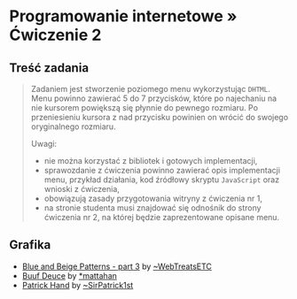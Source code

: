 # Programowanie internetowe &raquo; Ćwiczenie 2

## Treść zadania

> Zadaniem jest stworzenie poziomego menu wykorzystując `DHTML`. Menu powinno
> zawierać 5 do 7 przycisków, które po najechaniu na nie kursorem powiększą się
> płynnie do pewnego rozmiaru. Po przeniesieniu kursora z nad przycisku powinien
> on wrócić do swojego oryginalnego rozmiaru.
> 
> Uwagi:
> 
> * nie można korzystać z bibliotek i gotowych implementacji,
> * sprawozdanie z ćwiczenia powinno zawierać opis implementacji menu, przykład
>   działania, kod źródłowy skryptu `JavaScript` oraz wnioski z ćwiczenia,
> * obowiązują zasady przygotowania witryny z ćwiczenia nr 1,
> * na stronie studenta musi znajdować się odnośnik do strony ćwiczenia nr 2, na
>   której będzie zaprezentowane opisane menu.

## Grafika

* [Blue and Beige Patterns - part 3](http://webtreatsetc.deviantart.com/art/Blue-and-Beige-Patterns-Part-3-187951829) by [~WebTreatsETC](http://webtreatsetc.deviantart.com/)
* [Buuf Deuce](http://mattahan.deviantart.com/art/Buuf-Deuce-72080962) by [*mattahan](http://mattahan.deviantart.com/)
* [Patrick Hand](http://sirpatrick1st.deviantart.com/art/Patrick-Hand-182217440) by [~SirPatrick1st](http://sirpatrick1st.deviantart.com/)

